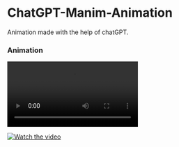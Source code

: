 # ChatGPT-Manim-Animation
Animation made with the help of chatGPT.

### Animation 

![Rotating pyramids by chatGPT and me](./PyramidsScene.mp4)

[![Watch the video](https://i.imgur.com/vKb2F1B.png)](./PyramidsScene.mp4)


